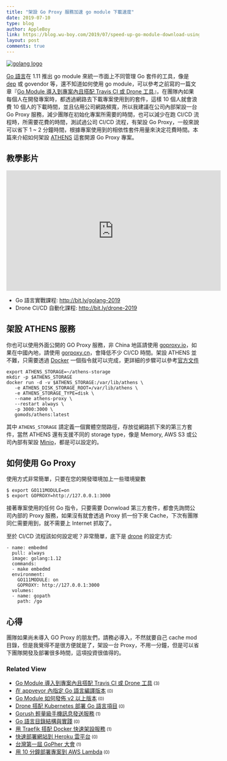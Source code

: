 ```yaml
---
title: "架設 Go Proxy 服務加速 go module 下載速度"
date: 2019-07-10
type: blog
author: AppleBoy
link: https://blog.wu-boy.com/2019/07/speed-up-go-module-download-using-go-proxy-athens/
layout: post
comments: true
---
```


<p><a href="https://lh3.googleusercontent.com/jsocHCR9A9yEfDVUTrU0m42_aHhTEVDGW5p5PsQSx7GSlkt3gLjohfXH3S7P7p982332ruU_e-EtW0LwmiuZjvN65VIcyME-zE35C6EM0IV1nqY6KoNw3dwW2djjid3F-T5YgnJothA=w1920-h1080" title="golang logo"><img src="https://lh3.googleusercontent.com/jsocHCR9A9yEfDVUTrU0m42_aHhTEVDGW5p5PsQSx7GSlkt3gLjohfXH3S7P7p982332ruU_e-EtW0LwmiuZjvN65VIcyME-zE35C6EM0IV1nqY6KoNw3dwW2djjid3F-T5YgnJothA=w1920-h1080" alt="golang logo" title="golang logo" /></a></p>
<p><a href="https://golang.org">Go 語言</a>在 1.11 推出 go module 來統一市面上不同管理 Go 套件的工具，像是 <a href="https://github.com/golang/dep">dep</a> 或 govendor 等，還不知道如何使用 go module，可以參考之前寫的一篇文章『<a href="https://blog.wu-boy.com/2018/12/go-module-integrate-with-travis-or-drone/">Go Module 導入到專案內且搭配 Travis CI 或 Drone 工具</a>』，在團隊內如果每個人在開發專案時，都透過網路去下載專案使用到的套件，這樣 10 個人就會浪費 10 個人的下載時間，並且佔用公司網路頻寬，所以我建議在公司內部架設一台 Go Proxy 服務，減少團隊在初始化專案所需要的時間，也可以減少在跑 CI/CD 流程時，所需要花費的時間，測試過公司 CI/CD 流程，有架設 Go Proxy，一般來說可以省下 1 ~ 2 分鐘時間，根據專案使用到的相依性套件用量來決定花費時間。本篇來介紹如何架設 <a href="https://github.com/gomods/athens">ATHENS</a> 這套開源 Go Proxy 專案。</p>
<span id="more-7405"></span>
<h2>教學影片</h2>
<iframe width="560" height="315" src="https://www.youtube.com/embed/964fZJPVHDI" frameborder="0" allow="accelerometer; autoplay; encrypted-media; gyroscope; picture-in-picture" allowfullscreen></iframe>
<ul>
<li>Go 語言實戰課程: <a href="http://bit.ly/golang-2019">http://bit.ly/golang-2019</a></li>
<li>Drone CI/CD 自動化課程: <a href="http://bit.ly/drone-2019">http://bit.ly/drone-2019</a></li>
</ul>
<h2>架設 ATHENS 服務</h2>
<p>你也可以使用外面公開的 GO Proxy 服務，非 China 地區請使用 <a href="https://goproxy.io/">goproxy.io</a>，如果在中國內地，請使用 <a href="https://github.com/goproxy/goproxy.cn">gorpoxy.cn</a>，會降低不少 CI/CD 時間。架設 ATHENS 並不難，只需要透過 <a href="https://www.docker.com/">Docker</a> 一個指令就可以完成，更詳細的步驟可以參考<a href="https://docs.gomods.io/install/">官方文件</a></p>
<pre><code class="language-bash">export ATHENS_STORAGE=~/athens-storage
mkdir -p $ATHENS_STORAGE
docker run -d -v $ATHENS_STORAGE:/var/lib/athens \
   -e ATHENS_DISK_STORAGE_ROOT=/var/lib/athens \
   -e ATHENS_STORAGE_TYPE=disk \
   --name athens-proxy \
   --restart always \
   -p 3000:3000 \
   gomods/athens:latest</code></pre>
<p>其中 <code>ATHENS_STORAGE</code> 請定義一個實體空間路徑，存放從網路抓下來的第三方套件，當然 ATHENS 還有支援不同的 storage type，像是 Memory, AWS S3 或公司內部有架設 <a href="https://min.io/">Minio</a>，都是可以設定的。</p>
<h2>如何使用 Go Proxy</h2>
<p>使用方式非常簡單，只要在您的開發環境加上一些環境變數</p>
<pre><code class="language-bash">$ export GO111MODULE=on
$ export GOPROXY=http://127.0.0.1:3000</code></pre>
<p>接著專案使用的任何 Go 指令，只要需要 Donwload 第三方套件，都會先詢問公司內部的 Proxy 服務，如果沒有就會透過 Proxy 抓一份下來 Cache，下次有團隊同仁需要用到，就不需要上 Internet 抓取了。</p>
<p>至於 CI/CD 流程該如何設定呢？非常簡單，底下是 <a href="https://github.com/drone/drone">drone</a> 的設定方式:</p>
<pre><code class="language-yml">- name: embedmd
  pull: always
  image: golang:1.12
  commands:
  - make embedmd
  environment:
    GO111MODULE: on
    GOPROXY: http://127.0.0.1:3000
  volumes:
  - name: gopath
    path: /go</code></pre>
<h2>心得</h2>
<p>團隊如果尚未導入 GO Proxy 的朋友們，請務必導入，不然就要自己 cache mod 目錄，但是我覺得不是很方便就是了，架設一台 Proxy，不用一分鐘，但是可以省下團隊開發及部署很多時間，這項投資很值得的。</p>
<div class="wp_rp_wrap  wp_rp_plain" ><div class="wp_rp_content"><h3 class="related_post_title">Related View</h3><ul class="related_post wp_rp"><li data-position="0" data-poid="in-7170" data-post-type="none" ><a href="https://blog.wu-boy.com/2018/12/go-module-integrate-with-travis-or-drone/" class="wp_rp_title">Go Module 導入到專案內且搭配 Travis CI 或 Drone 工具</a><small class="wp_rp_comments_count"> (3)</small><br /></li><li data-position="1" data-poid="in-7352" data-post-type="none" ><a href="https://blog.wu-boy.com/2019/04/install-specific-go-version-in-appveyor/" class="wp_rp_title">在 appveyor 內指定 Go 語言編譯版本</a><small class="wp_rp_comments_count"> (0)</small><br /></li><li data-position="2" data-poid="in-7397" data-post-type="none" ><a href="https://blog.wu-boy.com/2019/06/how-to-release-the-v2-or-higher-version-in-go-module/" class="wp_rp_title">Go Module 如何發佈 v2 以上版本</a><small class="wp_rp_comments_count"> (0)</small><br /></li><li data-position="3" data-poid="in-7029" data-post-type="none" ><a href="https://blog.wu-boy.com/2018/06/drone-kubernetes-with-golang/" class="wp_rp_title">Drone 搭配 Kubernetes 部署 Go 語言項目</a><small class="wp_rp_comments_count"> (0)</small><br /></li><li data-position="4" data-poid="in-6869" data-post-type="none" ><a href="https://blog.wu-boy.com/2017/11/gorush-a-push-notification-server-written-in-go/" class="wp_rp_title">Gorush 輕量級手機訊息發送服務</a><small class="wp_rp_comments_count"> (1)</small><br /></li><li data-position="5" data-poid="in-7452" data-post-type="none" ><a href="https://blog.wu-boy.com/2019/08/golang-project-layout-and-practice/" class="wp_rp_title">Go 語言目錄結構與實踐</a><small class="wp_rp_comments_count"> (0)</small><br /></li><li data-position="6" data-poid="in-7193" data-post-type="none" ><a href="https://blog.wu-boy.com/2019/01/deploy-service-using-traefik-and-docker/" class="wp_rp_title">用 Traefik 搭配 Docker 快速架設服務</a><small class="wp_rp_comments_count"> (1)</small><br /></li><li data-position="7" data-poid="in-7250" data-post-type="none" ><a href="https://blog.wu-boy.com/2019/02/deploy-golang-app-to-heroku/" class="wp_rp_title">快速部署網站到 Heroku 雲平台</a><small class="wp_rp_comments_count"> (0)</small><br /></li><li data-position="8" data-poid="in-6758" data-post-type="none" ><a href="https://blog.wu-boy.com/2017/06/gopher-day-in-taipei/" class="wp_rp_title">台灣第一屆 GoPher 大會</a><small class="wp_rp_comments_count"> (1)</small><br /></li><li data-position="9" data-poid="in-7108" data-post-type="none" ><a href="https://blog.wu-boy.com/2018/10/deploy-app-to-aws-lambda-using-up-tool-in-ten-minutes/" class="wp_rp_title">用 10 分鐘部署專案到 AWS Lambda</a><small class="wp_rp_comments_count"> (0)</small><br /></li></ul></div></div>